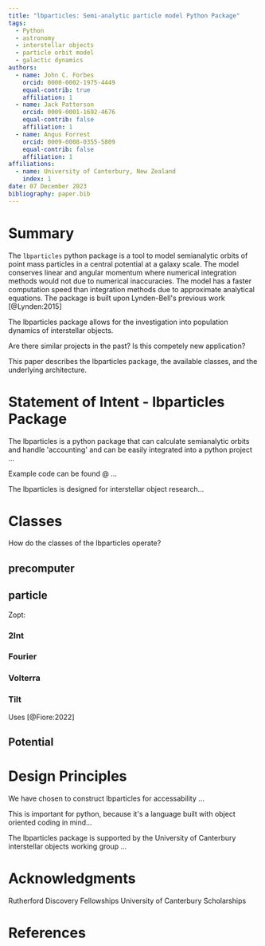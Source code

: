 ```yaml
---
title: "lbparticles: Semi-analytic particle model Python Package"
tags:
  - Python
  - astronomy
  - interstellar objects
  - particle orbit model
  - galactic dynamics
authors:
  - name: John C. Forbes
    orcid: 0000-0002-1975-4449
    equal-contrib: true
    affiliation: 1
  - name: Jack Patterson
    orcid: 0009-0001-1692-4676
    equal-contrib: false
    affiliation: 1
  - name: Angus Forrest
    orcid: 0009-0008-0355-5809
    equal-contrib: false
    affiliation: 1
affiliations:
  - name: University of Canterbury, New Zealand
    index: 1
date: 07 December 2023
bibliography: paper.bib
---
```


# Summary

The `lbparticles` python package is a tool to model semianalytic orbits of point mass particles in a central potential at a galaxy scale. The model conserves linear and angular momentum where numerical integration methods would not due to numerical inaccuracies. The model has a faster computation speed than integration methods due to approximate analytical equations. The package is built upon Lynden-Bell's previous work [@Lynden:2015]

The lbparticles package allows for the investigation into population dynamics of interstellar objects.

Are there similar projects in the past? Is this competely new application?

This paper describes the lbparticles package, the available classes, and the underlying architecture.

# Statement of Intent - lbparticles Package

The lbparticles is a python package that can calculate semianalytic orbits and handle 'accounting' and can be easily integrated into a python project ...

Example code can be found @ ...

The lbparticles is designed for interstellar object research...

# Classes

How do the classes of the lbparticles operate?

## precomputer

## particle

Zopt:

### 2Int

### Fourier

### Volterra

### Tilt

Uses [@Fiore:2022]

## Potential

# Design Principles

We have chosen to construct lbparticles for accessability ...

This is important for python, because it's a language built with object oriented coding in mind...

The lbparticles package is supported by the University of Canterbury interstellar objects working group ...

# Acknowledgments

Rutherford Discovery Fellowships
University of Canterbury Scholarships

# References
